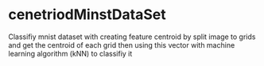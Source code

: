 # cenetriodMinstDataSet
Classifiy mnist dataset with creating feature centroid by split image to grids and get the centroid of each grid  then using this vector with  machine learning algorithm (kNN)  to classifiy it 
